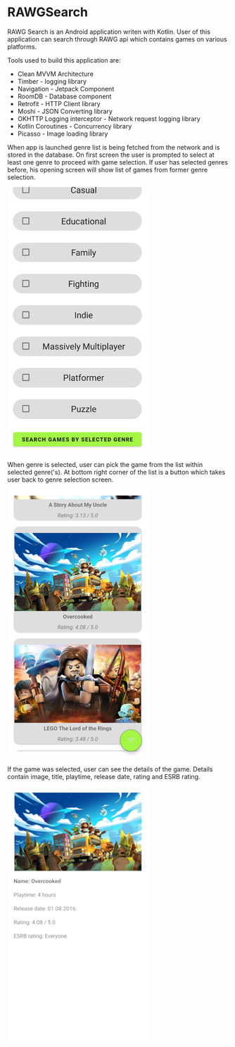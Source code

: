 # RAWGSearch

RAWG Search is an Android application writen with Kotlin. 
User of this application can search through RAWG api which contains games on various platforms.

Tools used to build this application are:
<ul>
  <li>Clean MVVM Architecture</li>
  <li>Timber - logging library</li>
  <li>Navigation - Jetpack Component</li>
  <li>RoomDB - Database component</li>
  <li>Retrofit - HTTP Client library</li>
  <li>Moshi - JSON Converting library</li>
  <li>OKHTTP Logging interceptor - Network request logging library</li>
  <li>Kotlin Coroutines - Concurrency library</li>
  <li>Picasso - Image loading library</li>
</ul>

When app is launched genre list is being fetched from the network and is stored in the database. On first screen the user is prompted to select at least one genre to proceed with game selection. If user has selected genres before, his opening screen will show list of games from former genre selection.

<img src="images/genre_list_screen.jpg" width="320">

When genre is selected, user can pick the game from the list within selected genre('s). At bottom right corner of the list is a button which takes user back to genre selection screen.

<img src="images/game_list_screen.jpg" width="320">

If the game was selected, user can see the details of the game. Details contain image, title, playtime, release date, rating and ESRB rating.

<img src="images/game_details_screen.jpg" width="320">
